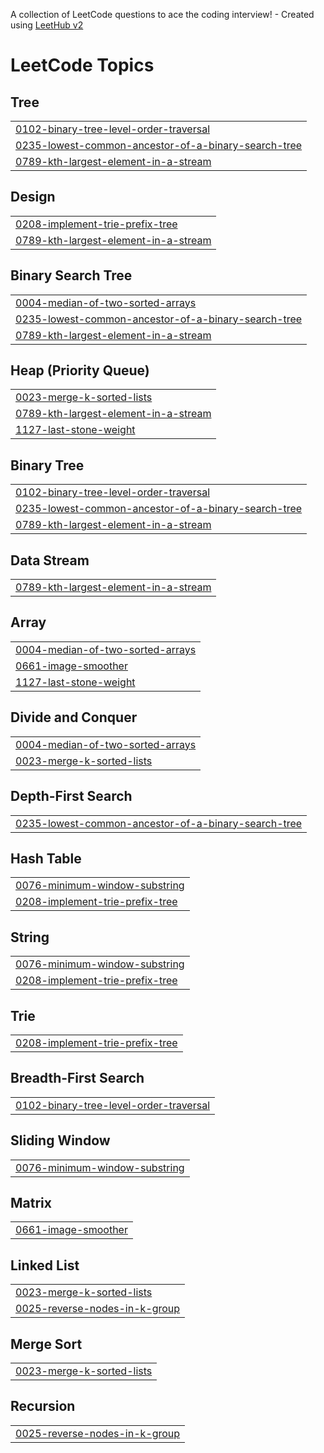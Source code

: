 A collection of LeetCode questions to ace the coding interview! - Created using [LeetHub v2](https://github.com/arunbhardwaj/LeetHub-2.0)
<!---LeetCode Topics Start-->
# LeetCode Topics
## Tree
|  |
| ------- |
| [0102-binary-tree-level-order-traversal](https://github.com/Ruuudy1/NeetcodeFromScratch/tree/master/0102-binary-tree-level-order-traversal) |
| [0235-lowest-common-ancestor-of-a-binary-search-tree](https://github.com/Ruuudy1/NeetcodeFromScratch/tree/master/0235-lowest-common-ancestor-of-a-binary-search-tree) |
| [0789-kth-largest-element-in-a-stream](https://github.com/Ruuudy1/NeetcodeFromScratch/tree/master/0789-kth-largest-element-in-a-stream) |
## Design
|  |
| ------- |
| [0208-implement-trie-prefix-tree](https://github.com/Ruuudy1/NeetcodeFromScratch/tree/master/0208-implement-trie-prefix-tree) |
| [0789-kth-largest-element-in-a-stream](https://github.com/Ruuudy1/NeetcodeFromScratch/tree/master/0789-kth-largest-element-in-a-stream) |
## Binary Search Tree
|  |
| ------- |
| [0004-median-of-two-sorted-arrays](https://github.com/Ruuudy1/NeetcodeFromScratch/tree/master/0004-median-of-two-sorted-arrays) |
| [0235-lowest-common-ancestor-of-a-binary-search-tree](https://github.com/Ruuudy1/NeetcodeFromScratch/tree/master/0235-lowest-common-ancestor-of-a-binary-search-tree) |
| [0789-kth-largest-element-in-a-stream](https://github.com/Ruuudy1/NeetcodeFromScratch/tree/master/0789-kth-largest-element-in-a-stream) |
## Heap (Priority Queue)
|  |
| ------- |
| [0023-merge-k-sorted-lists](https://github.com/Ruuudy1/NeetcodeFromScratch/tree/master/0023-merge-k-sorted-lists) |
| [0789-kth-largest-element-in-a-stream](https://github.com/Ruuudy1/NeetcodeFromScratch/tree/master/0789-kth-largest-element-in-a-stream) |
| [1127-last-stone-weight](https://github.com/Ruuudy1/NeetcodeFromScratch/tree/master/1127-last-stone-weight) |
## Binary Tree
|  |
| ------- |
| [0102-binary-tree-level-order-traversal](https://github.com/Ruuudy1/NeetcodeFromScratch/tree/master/0102-binary-tree-level-order-traversal) |
| [0235-lowest-common-ancestor-of-a-binary-search-tree](https://github.com/Ruuudy1/NeetcodeFromScratch/tree/master/0235-lowest-common-ancestor-of-a-binary-search-tree) |
| [0789-kth-largest-element-in-a-stream](https://github.com/Ruuudy1/NeetcodeFromScratch/tree/master/0789-kth-largest-element-in-a-stream) |
## Data Stream
|  |
| ------- |
| [0789-kth-largest-element-in-a-stream](https://github.com/Ruuudy1/NeetcodeFromScratch/tree/master/0789-kth-largest-element-in-a-stream) |
## Array
|  |
| ------- |
| [0004-median-of-two-sorted-arrays](https://github.com/Ruuudy1/NeetcodeFromScratch/tree/master/0004-median-of-two-sorted-arrays) |
| [0661-image-smoother](https://github.com/Ruuudy1/NeetcodeFromScratch/tree/master/0661-image-smoother) |
| [1127-last-stone-weight](https://github.com/Ruuudy1/NeetcodeFromScratch/tree/master/1127-last-stone-weight) |
## Divide and Conquer
|  |
| ------- |
| [0004-median-of-two-sorted-arrays](https://github.com/Ruuudy1/NeetcodeFromScratch/tree/master/0004-median-of-two-sorted-arrays) |
| [0023-merge-k-sorted-lists](https://github.com/Ruuudy1/NeetcodeFromScratch/tree/master/0023-merge-k-sorted-lists) |
## Depth-First Search
|  |
| ------- |
| [0235-lowest-common-ancestor-of-a-binary-search-tree](https://github.com/Ruuudy1/NeetcodeFromScratch/tree/master/0235-lowest-common-ancestor-of-a-binary-search-tree) |
## Hash Table
|  |
| ------- |
| [0076-minimum-window-substring](https://github.com/Ruuudy1/NeetcodeFromScratch/tree/master/0076-minimum-window-substring) |
| [0208-implement-trie-prefix-tree](https://github.com/Ruuudy1/NeetcodeFromScratch/tree/master/0208-implement-trie-prefix-tree) |
## String
|  |
| ------- |
| [0076-minimum-window-substring](https://github.com/Ruuudy1/NeetcodeFromScratch/tree/master/0076-minimum-window-substring) |
| [0208-implement-trie-prefix-tree](https://github.com/Ruuudy1/NeetcodeFromScratch/tree/master/0208-implement-trie-prefix-tree) |
## Trie
|  |
| ------- |
| [0208-implement-trie-prefix-tree](https://github.com/Ruuudy1/NeetcodeFromScratch/tree/master/0208-implement-trie-prefix-tree) |
## Breadth-First Search
|  |
| ------- |
| [0102-binary-tree-level-order-traversal](https://github.com/Ruuudy1/NeetcodeFromScratch/tree/master/0102-binary-tree-level-order-traversal) |
## Sliding Window
|  |
| ------- |
| [0076-minimum-window-substring](https://github.com/Ruuudy1/NeetcodeFromScratch/tree/master/0076-minimum-window-substring) |
## Matrix
|  |
| ------- |
| [0661-image-smoother](https://github.com/Ruuudy1/NeetcodeFromScratch/tree/master/0661-image-smoother) |
## Linked List
|  |
| ------- |
| [0023-merge-k-sorted-lists](https://github.com/Ruuudy1/NeetcodeFromScratch/tree/master/0023-merge-k-sorted-lists) |
| [0025-reverse-nodes-in-k-group](https://github.com/Ruuudy1/NeetcodeFromScratch/tree/master/0025-reverse-nodes-in-k-group) |
## Merge Sort
|  |
| ------- |
| [0023-merge-k-sorted-lists](https://github.com/Ruuudy1/NeetcodeFromScratch/tree/master/0023-merge-k-sorted-lists) |
## Recursion
|  |
| ------- |
| [0025-reverse-nodes-in-k-group](https://github.com/Ruuudy1/NeetcodeFromScratch/tree/master/0025-reverse-nodes-in-k-group) |
<!---LeetCode Topics End-->